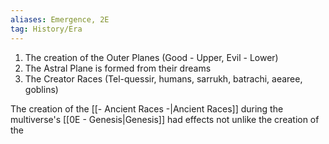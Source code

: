 ```yaml
---
aliases: Emergence, 2E
tag: History/Era
---
```

1. The creation of the Outer Planes (Good - Upper, Evil - Lower)
2. The Astral Plane is formed from their dreams
3. The Creator Races (Tel-quessir, humans, sarrukh, batrachi, aearee, goblins)

The creation of the [[- Ancient Races -|Ancient Races]] during the multiverse's [[0E - Genesis|Genesis]] had effects not unlike the creation of the 